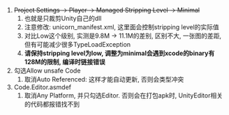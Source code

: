 



1. ~~Project Settings → Player → Managed Stripping Level → Minimal~~
   1. 也就是只裁剪Unity自己的dll
   2. 注意修改: unicorn_manifest.xml, 这里面会控制stripping level的实际值
   3. 对比Low这个级别, 实测是9.8M -> 11.1M的差别, 区别不大, 一张图的差距, 但有可能减少很多TypeLoadException
   4. **请保持stripping level为low, 调整为minimal会遇到xcode的binary有128M的限制, 编译时链接错误**
2. 勾选Allow unsafe Code
   1. 取消Auto Referenced: 这样才能自动更新, 否则会类型冲突
3. Code.Editor.asmdef
   1. 取消Any Platform, 并只勾选Editor. 否则会在打包apk时, UnityEditor相关的代码都报错找不到

